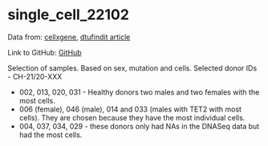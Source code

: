 # single_cell_22102

Data from: [cellxgene](https://cellxgene.cziscience.com/collections/0aab20b3-c30c-4606-bd2e-d20dae739c45), [dtufindit article](https://findit.dtu.dk/en/catalog/66b02a47b23a33e8f034cb2c?single_revert=%2Fen%2Fcatalog%3Fq%3DMultiomic%2BProfiling%2Bof%2BHuman%2BClonal%2BHematopoiesis%2BReveals%2BGenotype%2Band%2BCell-Specific%2BInflammatory%2BPathway%2BActivation%26show_single%3Doff%26utf8%3D%25E2%259C%2593)

Link to GitHub: [GitHub](https://github.com/WilliamH-R/single_cell_22102)

Selection of samples.
Based on sex, mutation and cells. 
Selected donor IDs - CH-21/20-XXX

- 002, 013, 020, 031 - Healthy donors two males and two females with the most cells.
- 006 (female), 046 (male), 014 and 033 (males with TET2 with most cells). They are chosen because they have the most individual cells. 
- 004, 037, 034, 029 - these donors only had NAs in the DNASeq data but had the most cells. 